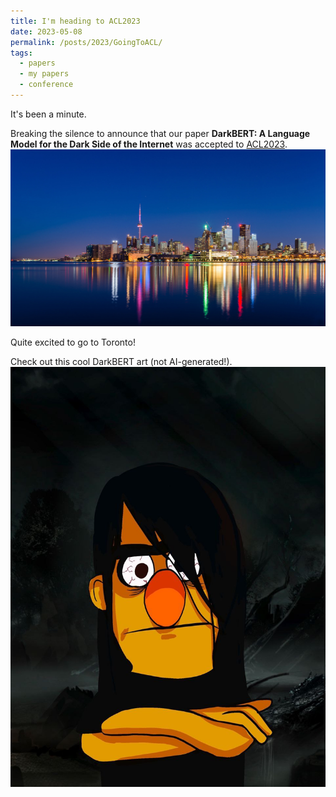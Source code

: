 ```yaml
---
title: I'm heading to ACL2023
date: 2023-05-08
permalink: /posts/2023/GoingToACL/
tags:
  - papers
  - my papers
  - conference
---
```


It's been a minute.

Breaking the silence to announce that our paper **DarkBERT: A Language Model for the Dark Side of the Internet** was accepted to [ACL2023](https://2023.aclweb.org/).
![Toronto](/assets/img/toronto.jpg)

Quite excited to go to Toronto!

Check out this cool DarkBERT art (not AI-generated!).
![DarkBERT](/assets/img/darkbert.jpg)

